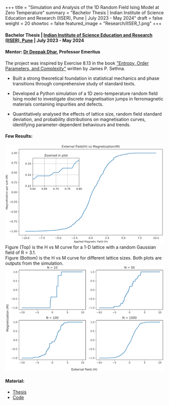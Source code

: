 +++
title = "Simulation and Analysis of the 1D Random Field Ising Model at Zero Temperature"
summary = "Bachelor Thesis | Indian Institute of Science Education and Research (IISER), Pune | July 2023 - May 2024"
draft = false
weight = 20
showtoc = false
featured_image = "Research/IISER_1.png"
+++

#### Bachelor Thesis | [Indian Institute of Science Education and Research (IISER), Pune](https://www.iiserpune.ac.in/) | July 2023 - May 2024

#### Mentor: [Dr Deepak Dhar](https://www.psa.gov.in/article/india-focus-prof-deepak-dhar-honoured-boltzmann-medal/4219), Professor Emeritus 

The project was inspired by Exercise 8.13 in the book ["Entropy, Order Parameters, and Complexity"](https://sethna.lassp.cornell.edu/StatMech/EntropyOrderParametersComplexity20.pdf) written by James P. Sethna.

- Built a strong theoretical foundation in statistical mechanics and phase transitions through comprehensive study of standard texts.

- Developed a Python simulation of a 1D zero-temperature random field Ising model to investigate discrete magnetisation jumps in ferromagnetic materials containing impurities and defects.

- Quantitatively analysed the effects of lattice size, random field standard deviation, and probability distributions on magnetisation curves, identifying parameter-dependent behaviours and trends.

#### Few Results:

![](Research/IISER_1.png)
Figure (Top) is the H vs M curve for a 1-D lattice with a random Gaussian field of R = 3.1.  
Figure (Bottom) is the H vs M curve for different lattice sizes. Both plots are outputs from the simulation.
![](Research/IISER_2.png)

#### Material:
- [Thesis](http://dx.doi.org/10.13140/RG.2.2.34379.81443)
- [Code](https://github.com/rajatsaxena314/1-D-Zero-Temperature-Random-Field-Ising-Model-for-Magnetization-of-Ferromagnetic-Material)
